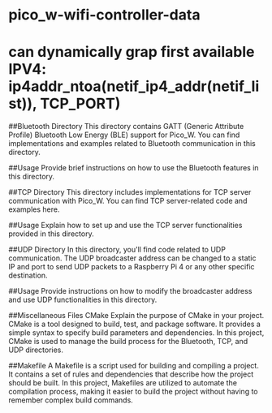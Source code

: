 # pico_w-wifi-controller-data
# can dynamically grap first available IPV4: ip4addr_ntoa(netif_ip4_addr(netif_list)), TCP_PORT)
##Bluetooth Directory
This directory contains GATT (Generic Attribute Profile) Bluetooth Low Energy (BLE) support for Pico_W. You can find implementations and examples related to Bluetooth communication in this directory.

##Usage
Provide brief instructions on how to use the Bluetooth features in this directory.

##TCP Directory
This directory includes implementations for TCP server communication with Pico_W. You can find TCP server-related code and examples here.

##Usage
Explain how to set up and use the TCP server functionalities provided in this directory.

##UDP Directory
In this directory, you'll find code related to UDP communication. The UDP broadcaster address can be changed to a static IP and port to send UDP packets to a Raspberry Pi 4 or any other specific destination.

##Usage
Provide instructions on how to modify the broadcaster address and use UDP functionalities in this directory.

##Miscellaneous Files
CMake
Explain the purpose of CMake in your project. CMake is a tool designed to build, test, and package software. It provides a simple syntax to specify build parameters and dependencies. In this project, CMake is used to manage the build process for the Bluetooth, TCP, and UDP directories.

##Makefile
A Makefile is a script used for building and compiling a project. It contains a set of rules and dependencies that describe how the project should be built. In this project, Makefiles are utilized to automate the compilation process, making it easier to build the project without having to remember complex build commands.
